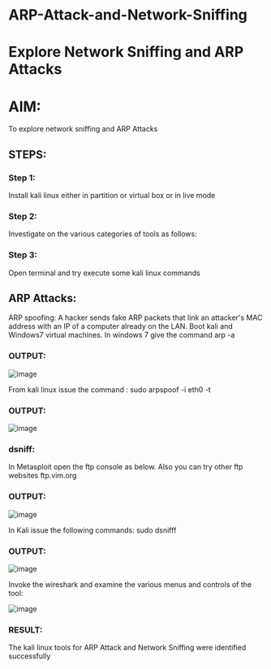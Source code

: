 # ARP-Attack-and-Network-Sniffing
# Explore Network Sniffing and ARP Attacks

# AIM:

To explore network sniffing and ARP Attacks

## STEPS:

### Step 1:

Install kali linux either in partition or virtual box or in live mode

### Step 2:

Investigate on the various categories of tools as follows:


### Step 3:
Open terminal and try execute some kali linux commands

## ARP Attacks:  
ARP spoofing: A hacker sends fake ARP packets that link an attacker's MAC address with an IP of a computer already on the LAN. 
Boot kali and Windows7 virtual machines.
In windows 7 give the command arp -a
### OUTPUT:
![image](https://github.com/Bhargava-Shankar/ARP-Attack-and-Network-Sniffing/assets/85554376/6a92f476-8eba-4ebf-9813-c5a197552f1b)


From kali linux issue the command :
sudo arpspoof -i eth0 -t <target system> <gateway>


### OUTPUT:

![image](https://github.com/Bhargava-Shankar/ARP-Attack-and-Network-Sniffing/assets/85554376/aa5f20f0-7a0e-47ad-b6d5-27177329a041)

###  dsniff:

In Metasploit open the ftp console as below. Also you can try other ftp websites ftp.vim.org
### OUTPUT:

![image](https://github.com/Bhargava-Shankar/ARP-Attack-and-Network-Sniffing/assets/85554376/373cccc5-ef77-4778-ad40-13a781434ab1)


In Kali issue the following commands:
sudo dsnifff
### OUTPUT:

![image](https://github.com/Bhargava-Shankar/ARP-Attack-and-Network-Sniffing/assets/85554376/50f25806-82bb-446b-9f8e-3c1a4eacbf2a)


Invoke the wireshark and examine the various menus  and controls of the tool:

![image](https://github.com/Bhargava-Shankar/ARP-Attack-and-Network-Sniffing/assets/85554376/f2c7272b-73cf-435b-a740-bc549e6a86cb)

### RESULT:
The kali linux tools for ARP Attack and Network Sniffing were identified successfully
